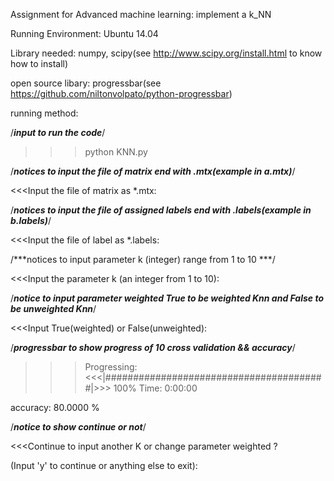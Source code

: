 Assignment for Advanced machine learning: implement a k_NN

Running Environment: Ubuntu 14.04

Library needed: numpy, scipy(see http://www.scipy.org/install.html to know how to install)

open source libary: progressbar(see https://github.com/niltonvolpato/python-progressbar)


running method:

/***input to run the code***/

>>>python KNN.py

/***notices to input the file of matrix end with .mtx(example in a.mtx)***/

<<<Input the file of matrix as *.mtx:

/***notices to input the file of assigned labels end with .labels(example in b.labels)***/

<<<Input the file of label as *.labels:

/***notices to input parameter k (integer) range from 1 to 10 ***/

<<<Input the parameter k (an integer from 1 to 10):

/***notice to input parameter weighted True to be weighted Knn and False to be unweighted Knn***/

<<<Input True(weighted) or False(unweighted):

/***progressbar to show progress of 10 cross validation && accuracy***/

>>>Progressing: <<<|########################################|>>> 100% Time: 0:00:00

accuracy: 80.0000   %

/***notice to show continue or not***/

<<<Continue to input another K or change parameter weighted ?

(Input 'y' to continue or anything else to exit): 
